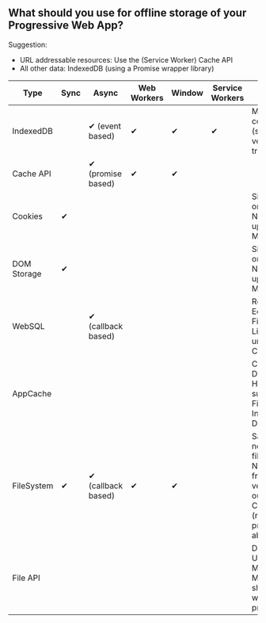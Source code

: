 ## What should you use for offline storage of your Progressive Web App?

Suggestion:

* URL addressable resources: Use the (Service Worker) Cache API
* All other data: IndexedDB (using a Promise wrapper library)

| Type        | Sync | Async               | Web Workers | Window | Service Workers | Gotchas                                                                                                           | Libraries                                                                                                                                                                    |
|-------------|------|---------------------|-------------|--------|-----------------|-------------------------------------------------------------------------------------------------------------------|------------------------------------------------------------------------------------------------------------------------------------------------------------------------------|
| IndexedDB   |      | ✔  (event based)    | ✔           | ✔      | ✔               | Mandatory complexity  (schema versioning, transactions)                                                           | [localForage](https://mozilla.github.io/localForage/),[dexie](http://dexie.org/),[idb](https://github.com/jakearchibald/indexeddb-promised), [PouchDB](https://pouchdb.com/) |
| Cache API   |      |  ✔  (promise based) | ✔           | ✔      |                 |                                                                                                                   | [sw-toolbox](https://github.com/GoogleChrome/sw-toolbox)                                          
| Cookies     | ✔    |                     |             |        |                 | Size-limited, only strings.  Not hooked up to Quota Manager                                                       | [js-cookie](https://github.com/js-cookie/js-cookie), [Cookies.js](https://github.com/ScottHamper/Cookies)                                                                    |
| DOM Storage | ✔    |                     |             |        |                 | Size-limited, only strings.  Not hooked up to Quota Manager                                                       |                                                                                                                                                                              |
| WebSQL      |      | ✔  (callback based) |             |        |                 | Rejected by Edge, Firefox.  Likely to unship in Chrome.                                                           |                                                                                                                                                                              |
| AppCache    |      |                     |             |        |                 | Chrome: Deprecating HTTP support Firefox: Intent to Deprecate                                                     |                                                                                                                                                                              |                                                                           |
| FileSystem  | ✔    | ✔  (callback based) | ✔           | ✔      |                 | Sandboxed - not native file access No interest from other vendors outside Chrome  (newer Moz proposal abandoned?) |                                                                                                                                                                              |
| File API    |      |                     |             |        |                 | Directory Upload - MSFT and Moz (?)  shipping webkit-prefixed API                                                 |                                                                                                                                                                              |
